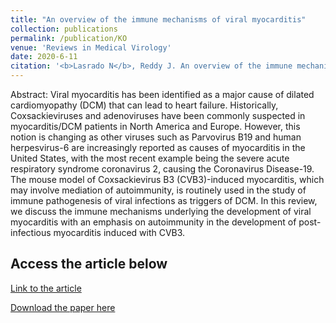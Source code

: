 ```yaml
---
title: "An overview of the immune mechanisms of viral myocarditis"
collection: publications
permalink: /publication/KO
venue: 'Reviews in Medical Virology'
date: 2020-6-11
citation: '<b>Lasrado N</b>, Reddy J. An overview of the immune mechanisms of viral myocarditis. Rev Med Virol. 2020;e2131. https://doi.org/10.1002/rmv.2131'
---
```


Abstract:
Viral myocarditis has been identified as a major cause of dilated cardiomyopathy (DCM) that can lead to heart failure. Historically, Coxsackieviruses and adenoviruses have been commonly suspected in myocarditis/DCM patients in North America and Europe. However, this notion is changing as other viruses such as Parvovirus B19 and human herpesvirus-6 are increasingly reported as causes of myocarditis in the United States, with the most recent example being the severe acute respiratory syndrome coronavirus 2, causing the Coronavirus Disease-19. The mouse model of Coxsackievirus B3 (CVB3)-induced myocarditis, which may involve mediation of autoimmunity, is routinely used in the study of immune pathogenesis of viral infections as triggers of DCM. In this review, we discuss the immune mechanisms underlying the development of viral myocarditis with an emphasis on autoimmunity in the development of post-infectious myocarditis induced with CVB3.

Access the article below
----
[Link to the article](https://doi.org/10.1002/rmv.2131)

[Download the paper here](http://ninaadlasrado.github.io/files/KO.pdf)

